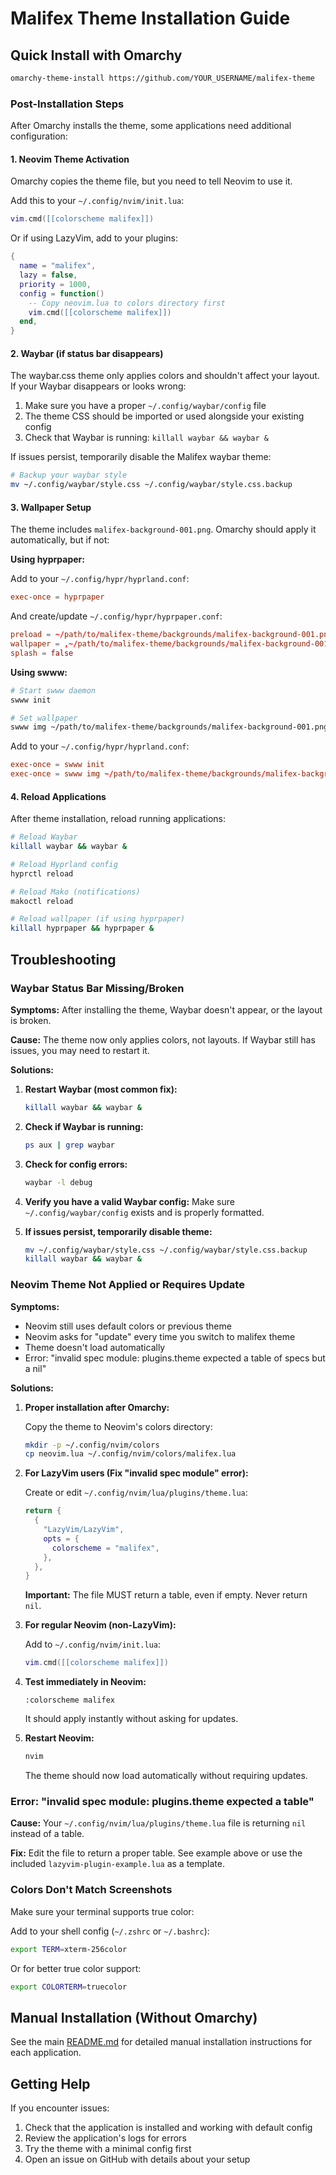 # Malifex Theme Installation Guide

## Quick Install with Omarchy

```bash
omarchy-theme-install https://github.com/YOUR_USERNAME/malifex-theme
```

### Post-Installation Steps

After Omarchy installs the theme, some applications need additional configuration:

#### 1. Neovim Theme Activation

Omarchy copies the theme file, but you need to tell Neovim to use it.

Add this to your `~/.config/nvim/init.lua`:

```lua
vim.cmd([[colorscheme malifex]])
```

Or if using LazyVim, add to your plugins:

```lua
{
  name = "malifex",
  lazy = false,
  priority = 1000,
  config = function()
    -- Copy neovim.lua to colors directory first
    vim.cmd([[colorscheme malifex]])
  end,
}
```

#### 2. Waybar (if status bar disappears)

The waybar.css theme only applies colors and shouldn't affect your layout. If your Waybar disappears or looks wrong:

1. Make sure you have a proper `~/.config/waybar/config` file
2. The theme CSS should be imported or used alongside your existing config
3. Check that Waybar is running: `killall waybar && waybar &`

If issues persist, temporarily disable the Malifex waybar theme:

```bash
# Backup your waybar style
mv ~/.config/waybar/style.css ~/.config/waybar/style.css.backup
```

#### 3. Wallpaper Setup

The theme includes `malifex-background-001.png`. Omarchy should apply it automatically, but if not:

**Using hyprpaper:**

Add to your `~/.config/hypr/hyprland.conf`:

```conf
exec-once = hyprpaper
```

And create/update `~/.config/hypr/hyprpaper.conf`:

```conf
preload = ~/path/to/malifex-theme/backgrounds/malifex-background-001.png
wallpaper = ,~/path/to/malifex-theme/backgrounds/malifex-background-001.png
splash = false
```

**Using swww:**

```bash
# Start swww daemon
swww init

# Set wallpaper
swww img ~/path/to/malifex-theme/backgrounds/malifex-background-001.png --transition-type fade
```

Add to your `~/.config/hypr/hyprland.conf`:

```conf
exec-once = swww init
exec-once = swww img ~/path/to/malifex-theme/backgrounds/malifex-background-001.png
```

#### 4. Reload Applications

After theme installation, reload running applications:

```bash
# Reload Waybar
killall waybar && waybar &

# Reload Hyprland config
hyprctl reload

# Reload Mako (notifications)
makoctl reload

# Reload wallpaper (if using hyprpaper)
killall hyprpaper && hyprpaper &
```

## Troubleshooting

### Waybar Status Bar Missing/Broken

**Symptoms:** After installing the theme, Waybar doesn't appear, or the layout is broken.

**Cause:** The theme now only applies colors, not layouts. If Waybar still has issues, you may need to restart it.

**Solutions:**

1. **Restart Waybar (most common fix):**
   ```bash
   killall waybar && waybar &
   ```

2. **Check if Waybar is running:**
   ```bash
   ps aux | grep waybar
   ```

3. **Check for config errors:**
   ```bash
   waybar -l debug
   ```

4. **Verify you have a valid Waybar config:**
   Make sure `~/.config/waybar/config` exists and is properly formatted.

5. **If issues persist, temporarily disable theme:**
   ```bash
   mv ~/.config/waybar/style.css ~/.config/waybar/style.css.backup
   killall waybar && waybar &
   ```

### Neovim Theme Not Applied or Requires Update

**Symptoms:** 
- Neovim still uses default colors or previous theme
- Neovim asks for "update" every time you switch to malifex theme
- Theme doesn't load automatically
- Error: "invalid spec module: plugins.theme expected a table of specs but a nil"

**Solutions:**

1. **Proper installation after Omarchy:**
   
   Copy the theme to Neovim's colors directory:
   ```bash
   mkdir -p ~/.config/nvim/colors
   cp neovim.lua ~/.config/nvim/colors/malifex.lua
   ```

2. **For LazyVim users (Fix "invalid spec module" error):**
   
   Create or edit `~/.config/nvim/lua/plugins/theme.lua`:
   ```lua
   return {
     {
       "LazyVim/LazyVim",
       opts = {
         colorscheme = "malifex",
       },
     },
   }
   ```
   
   **Important:** The file MUST return a table, even if empty. Never return `nil`.

3. **For regular Neovim (non-LazyVim):**
   
   Add to `~/.config/nvim/init.lua`:
   ```lua
   vim.cmd([[colorscheme malifex]])
   ```

4. **Test immediately in Neovim:**
   ```vim
   :colorscheme malifex
   ```
   
   It should apply instantly without asking for updates.

5. **Restart Neovim:**
   ```bash
   nvim
   ```
   
   The theme should now load automatically without requiring updates.

### Error: "invalid spec module: plugins.theme expected a table"

**Cause:** Your `~/.config/nvim/lua/plugins/theme.lua` file is returning `nil` instead of a table.

**Fix:** Edit the file to return a proper table. See example above or use the included `lazyvim-plugin-example.lua` as a template.

### Colors Don't Match Screenshots

Make sure your terminal supports true color:

Add to your shell config (`~/.zshrc` or `~/.bashrc`):

```bash
export TERM=xterm-256color
```

Or for better true color support:

```bash
export COLORTERM=truecolor
```

## Manual Installation (Without Omarchy)

See the main [README.md](README.md) for detailed manual installation instructions for each application.

## Getting Help

If you encounter issues:

1. Check that the application is installed and working with default config
2. Review the application's logs for errors
3. Try the theme with a minimal config first
4. Open an issue on GitHub with details about your setup


